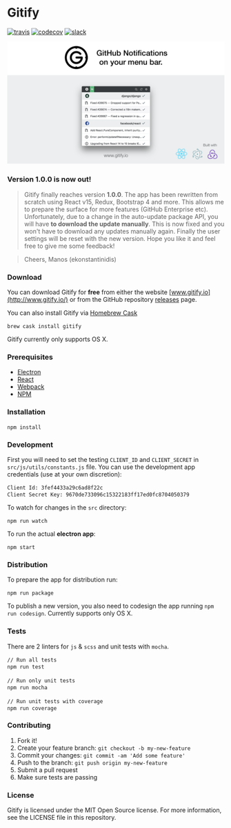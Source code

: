 # Gitify
[![travis][travis-image]][travis-url] [![codecov][codecov-image]][codecov-url] [![slack][slack-image]][slack-url]

![Gitify](images/press.png)


### Version 1.0.0 is now out!

> Gitify finally reaches version **1.0.0**. The app has been rewritten from scratch using React v15, Redux, Bootstrap 4 and more. This allows me to prepare the surface for more features (GitHub Enterprise etc). Unfortunately, due to a change in the auto-update package API, you will have **to download the update manually**. This is now fixed and you won't have to download any updates manually again. Finally the user settings will be reset with the new version. Hope you like it and feel free to give me some feedback!

> Cheers,
> Manos (ekonstantinidis)


### Download
You can download Gitify for **free** from either the website [www.gitify.io](http://www.gitify.io/) or from the GitHub repository [releases](https://github.com/ekonstantinidis/gitify/releases) page.

You can also install Gitify via [Homebrew Cask](http://caskroom.io/)

```shell
brew cask install gitify
```

Gitify currently only supports OS X.


### Prerequisites

 - [Electron](http://electron.atom.io/)
 - [React](https://facebook.github.io/react/)
 - [Webpack](https://webpack.github.io/)
 - [NPM](https://www.npmjs.com/)


### Installation

    npm install


### Development
First you will need to set the testing `CLIENT_ID` and `CLIENT_SECRET` in `src/js/utils/constants.js` file. You can use the development app credentials (use at your own discretion):

    Client Id: 3fef4433a29c6ad8f22c
    Client Secret Key: 9670de733096c15322183ff17ed0fc8704050379


To watch for changes in the `src` directory:

    npm run watch

To run the actual **electron app**:

    npm start


### Distribution
To prepare the app for distribution run:

    npm run package

To publish a new version, you also need to codesign the app running `npm run codesign`. Currently supports only OS X.


### Tests
There are 2 linters for `js` & `scss` and unit tests with `mocha`.

    // Run all tests
    npm run test

    // Run only unit tests
    npm run mocha

    // Run unit tests with coverage
    npm run coverage


### Contributing

1. Fork it!
2. Create your feature branch: `git checkout -b my-new-feature`
3. Commit your changes: `git commit -am 'Add some feature'`
4. Push to the branch: `git push origin my-new-feature`
5. Submit a pull request
6. Make sure tests are passing


### License
Gitify is licensed under the MIT Open Source license. For more information, see the LICENSE file in this repository.


[travis-image]: https://travis-ci.org/ekonstantinidis/gitify.svg?branch=master
[travis-url]: https://travis-ci.org/ekonstantinidis/gitify
[codecov-image]: https://codecov.io/gh/ekonstantinidis/gitify/branch/master/graph/badge.svg
[codecov-url]: https://codecov.io/gh/ekonstantinidis/gitify
[slack-image]: https://img.shields.io/badge/slack-atomio/gitify-e01563.svg
[slack-url]: https://atomio.slack.com/
